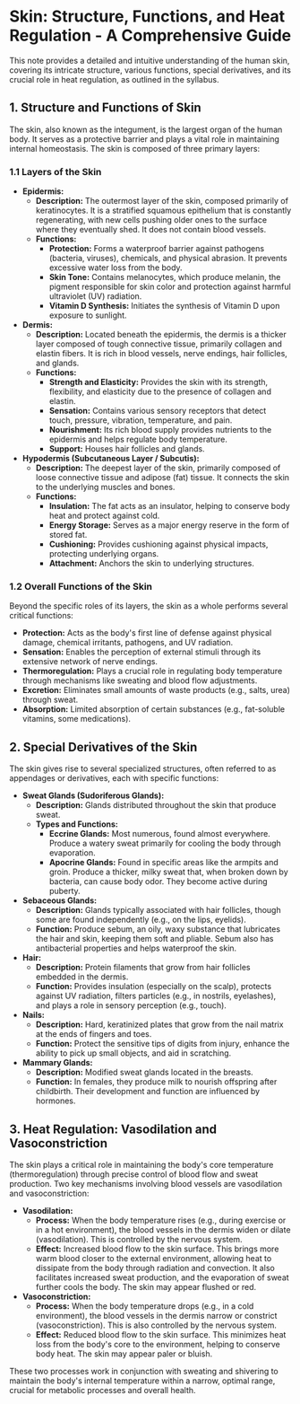 # Skin: Structure, Functions, and Heat Regulation - A Comprehensive Guide

This note provides a detailed and intuitive understanding of the human skin, covering its intricate structure, various functions, special derivatives, and its crucial role in heat regulation, as outlined in the syllabus.

## 1. Structure and Functions of Skin

The skin, also known as the integument, is the largest organ of the human body. It serves as a protective barrier and plays a vital role in maintaining internal homeostasis. The skin is composed of three primary layers:

### 1.1 Layers of the Skin

*   **Epidermis:**
    *   **Description:** The outermost layer of the skin, composed primarily of keratinocytes. It is a stratified squamous epithelium that is constantly regenerating, with new cells pushing older ones to the surface where they eventually shed. It does not contain blood vessels.
    *   **Functions:**
        *   **Protection:** Forms a waterproof barrier against pathogens (bacteria, viruses), chemicals, and physical abrasion. It prevents excessive water loss from the body.
        *   **Skin Tone:** Contains melanocytes, which produce melanin, the pigment responsible for skin color and protection against harmful ultraviolet (UV) radiation.
        *   **Vitamin D Synthesis:** Initiates the synthesis of Vitamin D upon exposure to sunlight.
*   **Dermis:**
    *   **Description:** Located beneath the epidermis, the dermis is a thicker layer composed of tough connective tissue, primarily collagen and elastin fibers. It is rich in blood vessels, nerve endings, hair follicles, and glands.
    *   **Functions:**
        *   **Strength and Elasticity:** Provides the skin with its strength, flexibility, and elasticity due to the presence of collagen and elastin.
        *   **Sensation:** Contains various sensory receptors that detect touch, pressure, vibration, temperature, and pain.
        *   **Nourishment:** Its rich blood supply provides nutrients to the epidermis and helps regulate body temperature.
        *   **Support:** Houses hair follicles and glands.
*   **Hypodermis (Subcutaneous Layer / Subcutis):**
    *   **Description:** The deepest layer of the skin, primarily composed of loose connective tissue and adipose (fat) tissue. It connects the skin to the underlying muscles and bones.
    *   **Functions:**
        *   **Insulation:** The fat acts as an insulator, helping to conserve body heat and protect against cold.
        *   **Energy Storage:** Serves as a major energy reserve in the form of stored fat.
        *   **Cushioning:** Provides cushioning against physical impacts, protecting underlying organs.
        *   **Attachment:** Anchors the skin to underlying structures.

### 1.2 Overall Functions of the Skin

Beyond the specific roles of its layers, the skin as a whole performs several critical functions:

*   **Protection:** Acts as the body's first line of defense against physical damage, chemical irritants, pathogens, and UV radiation.
*   **Sensation:** Enables the perception of external stimuli through its extensive network of nerve endings.
*   **Thermoregulation:** Plays a crucial role in regulating body temperature through mechanisms like sweating and blood flow adjustments.
*   **Excretion:** Eliminates small amounts of waste products (e.g., salts, urea) through sweat.
*   **Absorption:** Limited absorption of certain substances (e.g., fat-soluble vitamins, some medications).

## 2. Special Derivatives of the Skin

The skin gives rise to several specialized structures, often referred to as appendages or derivatives, each with specific functions:

*   **Sweat Glands (Sudoriferous Glands):**
    *   **Description:** Glands distributed throughout the skin that produce sweat.
    *   **Types and Functions:**
        *   **Eccrine Glands:** Most numerous, found almost everywhere. Produce a watery sweat primarily for cooling the body through evaporation.
        *   **Apocrine Glands:** Found in specific areas like the armpits and groin. Produce a thicker, milky sweat that, when broken down by bacteria, can cause body odor. They become active during puberty.
*   **Sebaceous Glands:**
    *   **Description:** Glands typically associated with hair follicles, though some are found independently (e.g., on the lips, eyelids).
    *   **Function:** Produce sebum, an oily, waxy substance that lubricates the hair and skin, keeping them soft and pliable. Sebum also has antibacterial properties and helps waterproof the skin.
*   **Hair:**
    *   **Description:** Protein filaments that grow from hair follicles embedded in the dermis.
    *   **Function:** Provides insulation (especially on the scalp), protects against UV radiation, filters particles (e.g., in nostrils, eyelashes), and plays a role in sensory perception (e.g., touch).
*   **Nails:**
    *   **Description:** Hard, keratinized plates that grow from the nail matrix at the ends of fingers and toes.
    *   **Function:** Protect the sensitive tips of digits from injury, enhance the ability to pick up small objects, and aid in scratching.
*   **Mammary Glands:**
    *   **Description:** Modified sweat glands located in the breasts.
    *   **Function:** In females, they produce milk to nourish offspring after childbirth. Their development and function are influenced by hormones.

## 3. Heat Regulation: Vasodilation and Vasoconstriction

The skin plays a critical role in maintaining the body's core temperature (thermoregulation) through precise control of blood flow and sweat production. Two key mechanisms involving blood vessels are vasodilation and vasoconstriction:

*   **Vasodilation:**
    *   **Process:** When the body temperature rises (e.g., during exercise or in a hot environment), the blood vessels in the dermis widen or dilate (vasodilation). This is controlled by the nervous system.
    *   **Effect:** Increased blood flow to the skin surface. This brings more warm blood closer to the external environment, allowing heat to dissipate from the body through radiation and convection. It also facilitates increased sweat production, and the evaporation of sweat further cools the body. The skin may appear flushed or red.
*   **Vasoconstriction:**
    *   **Process:** When the body temperature drops (e.g., in a cold environment), the blood vessels in the dermis narrow or constrict (vasoconstriction). This is also controlled by the nervous system.
    *   **Effect:** Reduced blood flow to the skin surface. This minimizes heat loss from the body's core to the environment, helping to conserve body heat. The skin may appear paler or bluish.

These two processes work in conjunction with sweating and shivering to maintain the body's internal temperature within a narrow, optimal range, crucial for metabolic processes and overall health.